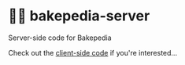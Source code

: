 # 👩‍🍳 bakepedia-server

Server-side code for Bakepedia

Check out the [client-side code](https://github.com/nicksinclair/bakepedia-client) if you're interested...

